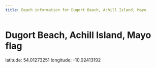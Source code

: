 ```yaml
---
title: Beach information for Dugort Beach, Achill Island, Mayo
---
```

# Dugort Beach, Achill Island, Mayo <span class="material-icons blue-flag">flag</span>

<div class="location-info">latitude: 54.01273251 longitude: -10.02413192</div>
<div id="met-eireann-warnings"></div>
<div></div>